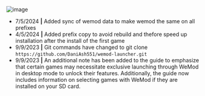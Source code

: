 ![image](https://github.com/DaniAsh551/wemod-launcher/assets/90400991/dbb4bfce-2f29-45c1-a71b-2adfa8bf370e)
- 7/5/2024 **|** Added sync of wemod data to make wemod the same on all prefixes
- 4/5/2024 **|** Added prefix copy to avoid rebuild and thefore speed up installation after the install of the first game
- 9/9/2023 **|** Git commands have changed to git clone `https://github.com/DaniAsh551/wemod-launcher.git`
- 9/9/2023 **|** An additional note has been added to the guide to emphasize that certain games may necessitate exclusive launching through WeMod in desktop mode to unlock their features. Additionally, the guide now includes information on selecting games with WeMod if they are installed on your SD card.
